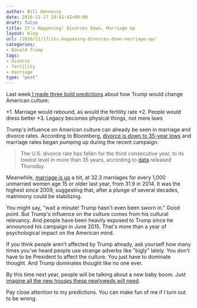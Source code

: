 ```yaml
---
author: Bill Hennessy
date: 2016-11-17 20:41:42+00:00
draft: false
title: It's Happening! Divorces Down, Marriage Up
layout: blog
url: /2016/11/17/its-happening-divorces-down-marriage-up/
categories:
- Donald Trump
tags:
- divorce
- fertility
- marriage
type: "post"
---
```


Last week[ I made three bold predictions](https://hennessysview.com/2016/11/12/3-ways-president-trump-changes-everything/) about how Trump would change American culture:




*1. Marriage would rebound, as would the fertility rate
*2. People would dress better
*3. Legacy becomes physical things, not mere laws


Trump's influence on American culture can already be seen in marriage and divorce rates. According to Bloomberg, [divorce is down to 35-year lows](https://www.bloomberg.com/news/articles/2016-11-17/divorce-in-u-s-plunges-to-35-year-low) and marriage rates began pumping up during the recent campaign.



> The U.S. divorce rate has fallen for the third consecutive year, to its lowest level in more than 35 years, according to [data](https://www.bgsu.edu/ncfmr/resources/data/family-profiles/anderson-divorce-rate-us-geo-2015-fp-16-21.html) released Thursday.

Meanwhile, [marriage is up](https://www.bgsu.edu/ncfmr/resources/data/family-profiles/hemez-marriage-rate-us-geo-2015-fp-16-22.html) a bit, at 32.3 marriages for every 1,000 unmarried women age 15 or older last year, from 31.9 in 2014. It was the highest since 2009, suggesting that, after a plunge of several decades, matrimony could be stabilizing.



You might say, "wait a minute! Trump hasn't even been sworn in." Good point. But Trump's influence on the culture comes from his cultural relevancy. And people have been heavily exposed to Trump since he announced his campaign in June 2015. That's more than a year of psychological impact on the American mind.

If you think people aren't affected by Trump already, ask yourself how many times you've heard people use strange adverbs like "bigly" lately. You don't have to be President to affect the culture. You just have to dominate thought. And Trump dominates thought like no one ever.

By this time next year, people will be talking about a new baby boom. Just [imagine all the new houses these newlyweds will need](https://www.zerohedge.com/news/2016-11-17/housing-starts-smash-expectations-soar-most-1982).

Pay close attention to my predictions. You can make fun of me if I turn out to be wrong.
